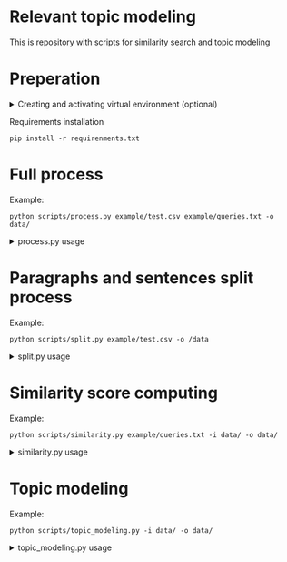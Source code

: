 # Relevant topic modeling

This is repository with scripts for similarity search and topic modeling

# Preperation

<details>
<summary>Creating and activating virtual environment (optional)</summary>
Creating virtual environment

```
python -m venv venv
```
Activating virtual environment

Windows

```
venv\Scripts\activate.bat
```

Linux

```
source <venv>/bin/activate
```

</details>

Requirements installation

```
pip install -r requirenments.txt
```

# Full process

Example:

```
python scripts/process.py example/test.csv example/queries.txt -o data/
```

<details>
<summary>process.py usage</summary>
  
``` 
usage: process.py [-h] [-o OUTPUT] [-l LANG] [-s] [-m MODEL] [-t THRESHOLD] [-sm SPACY_MODEL] [-gpt GPT_MODEL]
                  input queries

positional arguments:
  input                 path to input file
  queries               path to file with regex queries for relevant sentences search

options:
  -h, --help            show this help message and exit
  -o OUTPUT, --output OUTPUT
                        path to directory where output files will be stored (default: ../data/)
  -l LANG, --lang LANG  language of documents (default: en)
  -s, --smart           use smart paragraphisation
  -m MODEL, --model MODEL
                        model for embedding (default: sentence-transformers/sentence-t5-xl)
  -t THRESHOLD, --threshold THRESHOLD
                        threshold to determine relevant sentences (default: 0.5)
  -sm SPACY_MODEL, --spacy_model SPACY_MODEL
                        spacy model for lemmatization (default: en_core_web_lg)
  -gpt GPT_MODEL, --gpt_model GPT_MODEL
                        model for topic representation and summary (default: None)
```

</details>

# Paragraphs and sentences split process

Example:

```
python scripts/split.py example/test.csv -o /data
```

<details>
<summary>split.py usage</summary>
  
```
usage: split.py [-h] [-o OUTPUT] [-l LANG] [-s] [-m MODEL] input

positional arguments:
  input                 path to input file

options:
  -h, --help            show this help message and exit
  -o OUTPUT, --output OUTPUT
                        path to directory where output files will be stored (default: ../data/)
  -l LANG, --lang LANG  language of documents (default: en)
  -s, --smart           use smart paragraphisation
  -m MODEL, --model MODEL
                        model for smart paragraphisation (default: sentence-transformers/sentence-t5-xl)
```

</details>

# Similarity score computing

Example:

```
python scripts/similarity.py example/queries.txt -i data/ -o data/
```

<details>
<summary>similarity.py usage</summary>
  
```
usage: similarity.py [-h] [-i INPUT] [-o OUTPUT] [-e EMBEDDINGS] [-m MODEL] queries

positional arguments:
  queries               path to file with regex queries for relevant sentences search

options:
  -h, --help            show this help message and exit
  -i INPUT, --input INPUT
                        path to directory with paragraphs.csv and sentences.csv (default: ../data/)
  -o OUTPUT, --output OUTPUT
                        path to directory where files will be stored (default: ../data/)
  -e EMBEDDINGS, --embeddings EMBEDDINGS
                        is there embeddings
  -m MODEL, --model MODEL
                        model for embedding (default: sentence-transformers/sentence-t5-xl)
```

</details>

# Topic modeling

Example:

```
python scripts/topic_modeling.py -i data/ -o data/
```

<details>
<summary>topic_modeling.py usage</summary>
  
```
usage: topic_modeling.py [-h] [-i INPUT] [-o OUTPUT] [-t THRESHOLD] [-sm SPACY_MODEL] [-m MODEL] [-gpt GPT_MODEL]

options:
  -h, --help            show this help message and exit
  -i INPUT, --input INPUT
                        path to directory with sentences_sim.csv, optionaly with sentences_embeddings.npy, documents.csv (default:
                        ../data/)
  -o OUTPUT, --output OUTPUT
                        path to directory where files will be stored (default: ../data/)
  -t THRESHOLD, --threshold THRESHOLD
                        threshold to determine relevant sentences (default: 0.5)
  -sm SPACY_MODEL, --spacy_model SPACY_MODEL
                        spacy model for lemmatization (default: en_core_web_lg)
  -m MODEL, --model MODEL
                        model for embedding (default: sentence-transformers/sentence-t5-xl)
  -gpt GPT_MODEL, --gpt_model GPT_MODEL
                        model for topic representation and summary (default: None)
```

</details>
